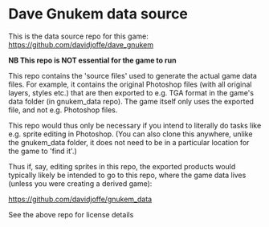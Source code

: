 # Dave Gnukem data source

This is the data source repo for this game: https://github.com/davidjoffe/dave_gnukem

**NB This repo is NOT essential for the game to run**

This repo contains the 'source files' used to generate the actual game data files. For example, it contains the original Photoshop files (with all original layers, styles etc.) that are then exported to e.g. TGA format in the game's data folder (in gnukem_data repo). The game itself only uses the exported file, and not e.g. Photoshop files.

This repo would thus only be necessary if you intend to literally do tasks like e.g. sprite editing in Photoshop. (You can also clone this anywhere, unlike the gnukem_data folder, it does not need to be in a particular location for the game to 'find it'.)

Thus if, say, editing sprites in this repo, the exported products would typically likely be intended to go to this repo, where the game data lives (unless you were creating a derived game):

https://github.com/davidjoffe/gnukem_data

See the above repo for license details
